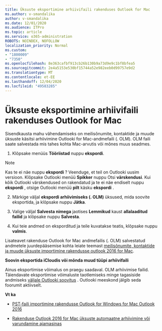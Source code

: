 ```yaml
---
title: Üksuste eksportimine arhiivifaili rakenduses Outlook for Mac
ms.author: v-smandalika
author: v-smandalika
ms.date: 12/01/2020
ms.audience: ITPro
ms.topic: article
ms.service: o365-administration
ROBOTS: NOINDEX, NOFOLLOW
localization_priority: Normal
ms.custom:
- "1800009"
- "7350"
ms.openlocfilehash: 8e363cafbf913cb26b130b9a73d9e9c1bf8bfea5
ms.sourcegitcommit: 2e4a5153e530bf15744a52e982eeb0d99757e9d2
ms.translationtype: MT
ms.contentlocale: et-EE
ms.lasthandoff: 12/04/2020
ms.locfileid: "49583285"
---
```

# <a name="export-items-to-an-archive-file-in-outlook-for-mac"></a>Üksuste eksportimine arhiivifaili rakenduses Outlook for Mac

Sisendkausta mahu vähendamiseks on meilisõnumite, kontaktide ja muude üksuste käsitsi arhiivimine Outlooki for Mac-andmefaili (. OLM). OLM faili saate salvestada mis tahes kohta Mac-arvutis või mõnes muus seadmes.

1. Klõpsake menüüs **Tööriistad** nuppu **ekspordi**.

> [!NOTE]
> Kas te ei näe nuppu **ekspordi** ? Veenduge, et teil on Outlooki uusim versioon. Klõpsake Outlooki menüü **Spikker** nuppu Otsi **värskendusi**. Kui kõik Outlooki värskendused on rakendatud ja te ei näe endiselt nuppu **ekspordi** , otsige Outlooki menüü **pilt** käsku **ekspordi** .

2. Märkige väljal **ekspordi arhiivimiseks (. OLM)** üksused, mida soovite eksportida, ja klõpsake nuppu **Jätka**.

3. Valige väljal **Salvesta nimega** jaotises **Lemmikud** kaust **allalaaditud failid** ja klõpsake nuppu **Salvesta**.

4. Kui teie andmed on eksporditud ja teile kuvatakse teatis, klõpsake nuppu **valmis**.

Lisateavet rakenduse Outlook for Mac andmefailis (. OLM) salvestatud andmetele juurdepääsemise kohta leiate teemast [meilisõnumite, kontaktide ja muude üksuste importimine rakendusse outlook 2016 for Mac](https://support.microsoft.com/office/import-and-export-outlook-email-contacts-and-calendar-92577192-3881-4502-b79d-c3bbada6c8ef#ID0EAACAAA=macOS).

**Soovin eksportida iCloudis või mõnda muud tüüpi arhiivifaili**

Ainus eksportimise võimalus on praegu saadaval. OLM arhiivimise failid. Täiendavate eksportimise võimaluste taotlemiseks minge tagasiside andmiseks [väljale Outlooki soovitus](https://outlook.uservoice.com/) . Outlooki meeskond jälgib seda foorumit aktiivselt.

**Vt ka**

- [PST-faili importimine rakendusse Outlook for Windows for Mac Outlook 2016](https://support.microsoft.com/office/import-a-pst-file-into-outlook-for-mac-from-outlook-for-windows-b4a6a1d6-94bb-4c85-a4fc-a83dc690e18c)

- [Rakenduse Outlook 2016 for Mac üksuste automaatne arhiivimine või varundamine ajamasinas](https://support.microsoft.com/office/automatically-archive-or-back-up-outlook-for-mac-items-441fcce5-2262-4b64-ac8c-fa949df989f5)
